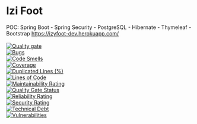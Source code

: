 # Izi Foot
POC: Spring Boot - Spring Security - PostgreSQL - Hibernate - Thymeleaf - Bootstrap https://izyfoot-dev.herokuapp.com/
<br/><br/>
[![Quality gate](https://sonarcloud.io/api/project_badges/quality_gate?project=izifoot)](https://sonarcloud.io/dashboard?id=izifoot)
<br/>
[![Bugs](https://sonarcloud.io/api/project_badges/measure?project=izifoot&metric=bugs)](https://sonarcloud.io/dashboard?id=izifoot)
<br/>
[![Code Smells](https://sonarcloud.io/api/project_badges/measure?project=izifoot&metric=code_smells)](https://sonarcloud.io/dashboard?id=izifoot)
<br/>
[![Coverage](https://sonarcloud.io/api/project_badges/measure?project=izifoot&metric=coverage)](https://sonarcloud.io/dashboard?id=izifoot)
<br/>
[![Duplicated Lines (%)](https://sonarcloud.io/api/project_badges/measure?project=izifoot&metric=duplicated_lines_density)](https://sonarcloud.io/dashboard?id=izifoot)
<br/>
[![Lines of Code](https://sonarcloud.io/api/project_badges/measure?project=izifoot&metric=ncloc)](https://sonarcloud.io/dashboard?id=izifoot)
<br/>
[![Maintainability Rating](https://sonarcloud.io/api/project_badges/measure?project=izifoot&metric=sqale_rating)](https://sonarcloud.io/dashboard?id=izifoot)
<br/>
[![Quality Gate Status](https://sonarcloud.io/api/project_badges/measure?project=izifoot&metric=alert_status)](https://sonarcloud.io/dashboard?id=izifoot)
<br/>
[![Reliability Rating](https://sonarcloud.io/api/project_badges/measure?project=izifoot&metric=reliability_rating)](https://sonarcloud.io/dashboard?id=izifoot)
<br/>
[![Security Rating](https://sonarcloud.io/api/project_badges/measure?project=izifoot&metric=security_rating)](https://sonarcloud.io/dashboard?id=izifoot)
<br/>
[![Technical Debt](https://sonarcloud.io/api/project_badges/measure?project=izifoot&metric=sqale_index)](https://sonarcloud.io/dashboard?id=izifoot)
<br/>
[![Vulnerabilities](https://sonarcloud.io/api/project_badges/measure?project=izifoot&metric=vulnerabilities)](https://sonarcloud.io/dashboard?id=izifoot)
